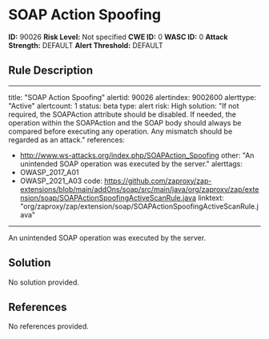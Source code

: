 
# SOAP Action Spoofing

**ID:** 90026
**Risk Level:** Not specified
**CWE ID:** 0
**WASC ID:** 0
**Attack Strength:** DEFAULT
**Alert Threshold:** DEFAULT

## Rule Description
---
title: "SOAP Action Spoofing"
alertid: 90026
alertindex: 9002600
alerttype: "Active"
alertcount: 1
status: beta
type: alert
risk: High
solution: "If not required, the SOAPAction attribute should be disabled. If needed, the operation within the SOAPAction and the SOAP body should always be compared before executing any operation. Any mismatch should be regarded as an attack."
references:
   - http://www.ws-attacks.org/index.php/SOAPAction_Spoofing
other: "An unintended SOAP operation was executed by the server."
alerttags: 
  - OWASP_2017_A01
  - OWASP_2021_A03
code: https://github.com/zaproxy/zap-extensions/blob/main/addOns/soap/src/main/java/org/zaproxy/zap/extension/soap/SOAPActionSpoofingActiveScanRule.java
linktext: "org/zaproxy/zap/extension/soap/SOAPActionSpoofingActiveScanRule.java"
---
An unintended SOAP operation was executed by the server.


## Solution
No solution provided.

## References
No references provided.
